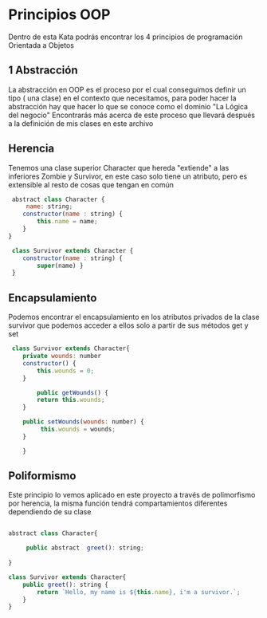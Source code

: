 # Principios OOP

Dentro de esta Kata podrás encontrar los 4 principios de programación Orientada a Objetos


## 1 Abstracción

La abstracción en OOP es el proceso por el cual conseguimos definir un tipo ( una clase) en el contexto que necesitamos, para poder hacer la abstracción hay que hacer lo que se conoce como el dominio "La Lógica del negocio" Encontrarás más acerca de este proceso que llevará después a la definición de mis clases en este archivo

## Herencia
Tenemos una clase superior Character que hereda "extiende" a las inferiores Zombie y Survivor, en este caso solo tiene un atributo, pero es extensible al resto de cosas que tengan en común

``` JavaScript
 abstract class Character {
     name: string;
    constructor(name : string) {
        this.name = name;
    }   
}

 class Survivor extends Character {
    constructor(name : string) {
        super(name) }
 }


```
## Encapsulamiento

Podemos encontrar el encapsulamiento en los atributos privados de la clase survivor que podemos acceder a ellos solo a partir de sus métodos get y set 

``` JavaScript
 class Survivor extends Character{
    private wounds: number 
    constructor() {
        this.wounds = 0;
    }

        public getWounds() {
        return this.wounds;
    }

    public setWounds(wounds: number) {
         this.wounds = wounds;
    }

    }


```

## Poliformismo
Este principio lo vemos aplicado en este proyecto a través de polimorfismo por herencia, la misma función tendrá compartamientos diferentes dependiendo de su clase



``` JavaScript

abstract class Character{

     public abstract  greet(): string;
 
}

class Survivor extends Character{
    public greet(): string {
        return `Hello, my name is ${this.name}, i'm a survivor.`;
    }
}



```